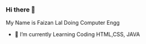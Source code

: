 ### Hi there 👋

My Name is Faizan Lal
Doing Computer Engg

- 🔭 I’m currently Learning Coding HTML,CSS, JAVA

 

